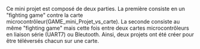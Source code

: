 Ce mini projet est composé de deux parties. La première consiste en un "fighting game" contre la carte microcontrôleur(GAME_mini_Projet_vs_carte). 
La seconde consiste au même "fighting game" mais cette fois entre deux cartes microcontrôleurs en liaison série (UART7) ou Bleutooth.
Ainsi, deux projets ont été créer pour être téléversés chacun sur une carte.
